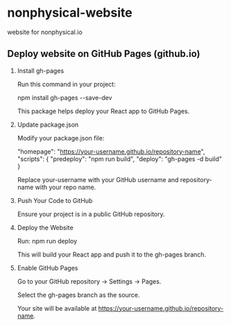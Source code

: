 # nonphysical-website
website for nonphysical.io

## Deploy website on GitHub Pages (github.io)

1. Install gh-pages

    Run this command in your project:
  
    npm install gh-pages --save-dev

    This package helps deploy your React app to GitHub Pages.

2. Update package.json

    Modify your package.json file:

    "homepage": "https://your-username.github.io/repository-name",
    "scripts": {
      "predeploy": "npm run build",
      "deploy": "gh-pages -d build"
    }

    Replace your-username with your GitHub username and repository-name with your repo name.

3. Push Your Code to GitHub

    Ensure your project is in a public GitHub repository.

4. Deploy the Website

    Run:
    npm run deploy

    This will build your React app and push it to the gh-pages branch.

5. Enable GitHub Pages

    Go to your GitHub repository → Settings → Pages.

    Select the gh-pages branch as the source.

    Your site will be available at https://your-username.github.io/repository-name.
